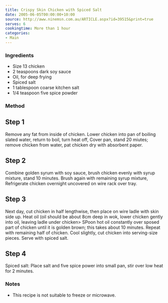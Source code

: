 ```yaml
---
title: Crispy Skin Chicken with Spiced Salt
date: 2005-06-05T00:00:00+10:00
source: http://aww.ninemsn.com.au/ARTICLE.aspx?id=39515&print=true
serves: 6
cookingtime: More than 1 hour
categories:
- Main
---
```












### Ingredients

* Size 13 chicken
* 2 teaspoons dark soy sauce
* Oil, for deep frying
* Spiced salt
* 1 tablespoon coarse kitchen salt
* 1/4 teaspoon five spice powder

### Method

## Step 1

Remove any fat from inside of chicken. Lower chicken into pan of boiling
slated water, return to boil, turn heat off, Cover pan, stand 20 miutes;
remove chicken from water, pat chicken dry with absorbent paper.

## Step 2

Combine golden syrum with soy sauce, brush chicken evenly with syrup
mixture, stand 10 minutes. Brush again with remaining syrup mixture,
Refrigerate chicken overnight uncovered on wire rack over tray.

## Step 3

Next day, cut chicken in half lengthwise, then place on wire ladle with
skin side up. Heat oil (oil should be about 8cm deep in wok, lower
chicken gently into oil, leaving ladle under chicken> SPoon hot oil
constantly over sposed part of chicken until it is golden brown; this
takes about 10 minutes. Repeat with remaining half of chicken. Cool
slightly, cut chicken into serving-size pieces. Serve with spiced salt.

## Step 4

Spiced salt: Place salt and five spice power into small pan, stir over
low heat for 2 minutes.

### Notes

* This recipe is not suitable to freeze or microwave.
